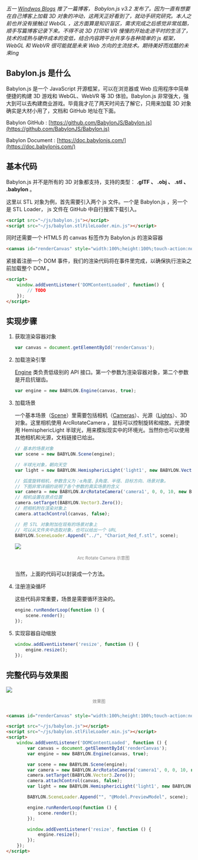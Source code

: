*五一 [Windwos Blogs](https://blogs.windows.com) 推了一篇博客， Babylon.js v3.2 发布了。因为一直有想要在自己博客上加载 3D 对象的冲动，这两天正好看到了，就动手研究研究。本人之前也并没有接触过 WebGL ，这方面算是知识盲区，需求完成之后感觉非常炫酷，顺手写篇博客记录下来。不得不说 3D 打印和 VR 慢慢的开始走进平时的生活了，技术的成熟与硬件成本的变低，结合内容跨平台共享与各种简单的 js 框架， WebGL 和 WebVR 很可能就是未来 Web 方向的主流技术。期待美好而炫酷的未来ing*

## Babylon.js 是什么
Babylon.js 是一个 JavaScript 开源框架，可以在浏览器或 Web 应用程序中简单便捷的构建 3D 游戏和 WebGL、WebVR 等 3D 体验。Babylon.js 非常强大，强大到可以去构建商业游戏。毕竟我才花了两天时间去了解它，只用来加载 3D 对象确实是大材小用了，文档和 GitHub 地址在下面。

Babylon GitHub : [https://github.com/BabylonJS/Babylon.js](https://github.com/BabylonJS/Babylon.js)

Babylon Document : [https://doc.babylonjs.com/](https://doc.babylonjs.com/)

## 基本代码
Babylon.js 并不是所有的 3D 对象都支持，支持的类型： **.glTF 、 .obj 、 .stl 、 .babylon** 。

这里以 STL 对象为例，首先需要引入两个 js 文件。一个是 Babylon.js ，另一个是 STL Loader， js 文件在 GitHub 中自行搜索下载引入。
```html
<script src="~/js/babylon.js"></script>
<script src="~/js/babylon.stlFileLoader.min.js"></script>
```

同时还需要一个 HTML5 的 canvas 标签作为 Babylon.js 的渲染容器
```html
<canvas id="renderCanvas" style="width:100%;height:100%;touch-action:none;"></canvas>
```

紧接着注册一个 DOM 事件，我们的渲染代码将在事件里完成，以确保执行渲染之前加载整个 DOM 。
```html
<script>
    window.addEventListener('DOMContentLoaded', function() {
        // TODO
    });
</script>
```

## 实现步骤
1. 获取渲染容器对象

    ```js
    var canvas = document.getElementById('renderCanvas');
    ```

2. 加载渲染引擎
    
    [Engine](https://doc.babylonjs.com/api/classes/babylon.engine) 类负责低级别的 API 接口。第一个参数为渲染容器对象，第二个参数是开启抗锯齿。

    ```js
    var engine = new BABYLON.Engine(canvas, true);
    ```

3. 加载场景

    一个基本场景（[Scene](https://doc.babylonjs.com/api/classes/babylon.scene)）里需要包括相机（[Cameras](https://doc.babylonjs.com/babylon101/cameras)）、光源（[Lights](https://doc.babylonjs.com/babylon101/lights)）、3D 对象。这里相机使用 ArcRotateCamera ，鼠标可以控制旋转和缩放。光源使用 HemisphericLight 半球光，用来模拟现实中的环境光。当然你也可以使用其他相机和光源，文档链接已给出。

    ```js
    // 基本的场景对象
    var scene = new BABYLON.Scene(engine);

    // 半球光对象，朝向天空
    var light = new BABYLON.HemisphericLight('light1', new BABYLON.Vector3(0, 1, 0), scene);

    // 弧度旋转相机，参数含义为：α角度、β角度、半径、目标方向、场景对象。
    // 下图非常详细的说明了各个参数的真实场景的含义
    var camera = new BABYLON.ArcRotateCamera('camera1', 0, 0, 10, new BABYLON.Vector3(40, 40, 40), scene);
    // 相机设置在原点位置
    camera.setTarget(BABYLON.Vector3.Zero());
    // 把相机附在渲染对象上
    camera.attachControl(canvas, false);
    
    // 把 STL 对象附加在现有的场景对象上
    // 可以从文件夹中选取对象，也可以给出一个 URL
    BABYLON.SceneLoader.Append("../", "Chariot_Red_f.stl", scene);
    ```

    ![](http://blogres.zhangyue.xin/18-5-7/25161397.jpg)
    <p style="text-align:center;margin-bottom:25px;color:gray"><small>Arc Rotate Camera 示意图</small></p>

    当然，上面的代码可以封装成一个方法。

4. 注册渲染循环
    
    这些代码非常重要，场景是需要循环渲染的。

    ```js
    engine.runRenderLoop(function () {
        scene.render();
    });
    ```
5. 实现容器自动缩放

    ```js
    window.addEventListener('resize', function () {
        engine.resize();
    });
    ```

## 完整代码与效果图

![](http://blogres.zhangyue.xin/18-5-7/18999516.jpg)
<p style="text-align:center;margin-bottom:25px;color:gray"><small>效果图</small></p>

```html
<canvas id="renderCanvas" style="width:100%;height:100%;touch-action:none;"></canvas>

<script src="~/js/babylon.js"></script>
<script src="~/js/babylon.stlFileLoader.min.js"></script>
<script>
    window.addEventListener('DOMContentLoaded', function () {
        var canvas = document.getElementById('renderCanvas');
        var engine = new BABYLON.Engine(canvas, true);

        var scene = new BABYLON.Scene(engine);
        var camera = new BABYLON.ArcRotateCamera('camera1', 0, 0, 10, new BABYLON.Vector3(40, 40, 40), scene);
        camera.setTarget(BABYLON.Vector3.Zero());
        camera.attachControl(canvas, false);
        var light = new BABYLON.HemisphericLight('light1', new BABYLON.Vector3(0, 1, 0), scene);

        BABYLON.SceneLoader.Append("", "@Model.PreviewModel", scene);

        engine.runRenderLoop(function () {
            scene.render();
        });

        window.addEventListener('resize', function () {
            engine.resize();
        });
    });
</script>
```